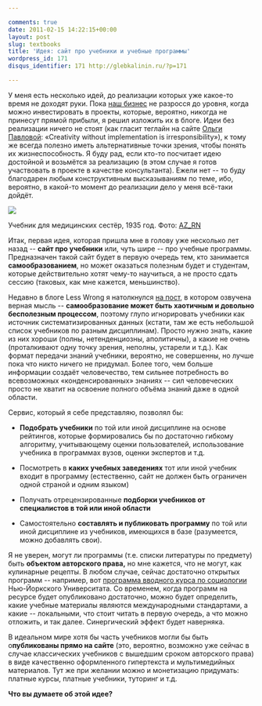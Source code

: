 ```yaml
---

comments: true
date: 2011-02-15 14:22:15+00:00
layout: post
slug: textbooks
title: 'Идея: сайт про учебники и учебные программы'
wordpress_id: 171
disqus_identifier: 171 http://glebkalinin.ru/?p=171

---
```


У меня есть несколько идей, до реализации которых уже какое-то время не доходят руки. Пока [наш бизнес](http://raum-7.com/) не разросся до уровня, когда можно инвестировать в проекты, которые, вероятно, никогда не принесут прямой прибыли, я решил изложить их в блоге. Идеи без реализации ничего не стоят (как гласит теглайн на сайте [Ольги Павловой](http://www.op.spb.ru/): «Creativity without implementation is irresponsibility»), к тому же всегда полезно иметь альтернативные точки зрения, чтобы понять их жизнеспособность. Я буду рад, если кто-то посчитает идею достойной и возьмётся за реализацию (в этом случае я готов участвовать в проекте в качестве консультанта). Ежели нет -- то буду благодарен любым конструктивным высказываниям по теме, ибо, вероятно, в какой-то момент до реализации дело у меня всё-таки дойдёт.



![](http://glebkalinin.ru/featured/2011/02/textbook.jpg)

Учебник для медицинских сестёр, 1935 год. Фото: [AZ_RN](http://www.flickr.com/photos/mama_dove/)






Итак, первая идея, которая пришла мне в голову уже несколько лет назад -- **сайт про учебники** или, чуть шире -- про учебные программы. Предназначен такой сайт будет в первую очередь тем, кто занимается **самообразованием**, но может оказаться полезным будет и студентам, которые действительно хотят чему-то научиться, а не просто сдать сессию (таковых, как мне кажется, меньшинство). 

<!-- more -->

Недавно в блоге Less Wrong я натолкнулся [на пост](http://lesswrong.com/lw/3gu/the_best_textbooks_on_every_subject/), в котором озвучена верная мысль -- **самообразование может быть хаотичным и довольно бесполезным процессом**, поэтому глупо игнорировать учебники как источник систематизированных данных (кстати, там же есть небольшой список учебников по разным дисциплинам). Просто нужно знать, какие из них хороши (полны, нетенденциозны, аполитичны), а какие не очень (проталкивают одну точку зрения, неполны, устарели и т.д.). Как формат передачи знаний учебники, вероятно, не совершенны, но лучше пока что никто ничего не придумал. Более того, чем больше информации создаёт человечество, тем сильнее потребность во всевозможных «конденсированных» знаниях -- сил человеческих просто не хватит на освоение полного объёма знаний даже в одной области.

Сервис, который я себе представляю, позволял бы:




	
  * **Подобрать учебники** по той или иной дисциплине на основе рейтингов, которые формировались бы по достаточно гибкому алгоритму, учитывающему оценки пользователей, использование учебника в программах вузов, оценки экспертов и т.д.

	
  * Посмотреть в **каких учебных заведениях** тот или иной учебник входит в программу (естественно, сайт не должен быть ограничен одной страной и одним языком)

	
  * Получать отрецензированные **подборки учебников от специалистов в той или иной области**

	
  * Самостоятельно **составлять и публиковать программу** по той или иной дисциплине из учебников, имеющихся в базе (разумеется, можно добавлять свои).



Я не уверен, могут ли программы (т.е. списки литературы по предмету) быть **объектом авторского права,** но мне кажется, что не могут, как кулинарные рецепты. В любом случае, сейчас достаточно открытых программ -- например, вот [программа вводного курса по социологии](http://www.nyu.edu/academics/open-education/courses/intro-sociology/intro-sociology-readings.html) Нью-Йоркского Университата. Со временем, когда программ на ресурсе будет опубликовано достаточно, можно будет определить, какие учебные материалы являются международными стандартами, а какие -- локальными, что стоит читать в первую очередь, а что можно отложить, и так далее. Синергический эффект будет наверняка.

В идеальном мире хотя бы часть учебников могли бы быть о**публикованы прямо на сайте** (это, вероятно, возможно уже сейчас в случае классических учебников с вышедшим сроком авторского права) в виде качественно оформленного гипертекста и мультимедийных материалов. Тут же при желании можно и монетизацию придумать: платные курсы, платные учебники, туторинг и т.д.

**Что вы думаете об этой идее?**
